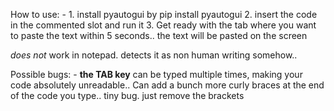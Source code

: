 How to use: - 1. install pyautogui by
pip install pyautogui 2. insert the code in the commented slot and run it 3. Get ready with the tab where you want to paste the text within 5 seconds.. the text will be pasted on the screen

_does not_ work in notepad. detects it as non human writing somehow..

Possible bugs: -
**the TAB key** can be typed multiple times, making your code absolutely unreadable..
Can add a bunch more curly braces at the end of the code you type.. tiny bug. just remove the brackets
